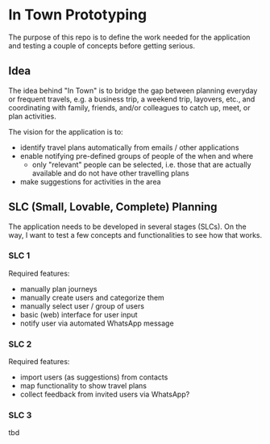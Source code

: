 # In Town Prototyping

The purpose of this repo is to define the work needed for the application 
and testing a couple of concepts before getting serious.

## Idea

The idea behind "In Town" is to bridge the gap between planning everyday or frequent 
travels, e.g. a business trip, a weekend trip, layovers, etc., and coordinating 
with family, friends, and/or colleagues to catch up, meet, or plan activities.

The vision for the application is to:
- identify travel plans automatically from emails / other applications
- enable notifying pre-defined groups of people of the when and where
  - only "relevant" people can be selected, i.e. those that are actually available and do not have other travelling plans
- make suggestions for activities in the area

## SLC (Small, Lovable, Complete) Planning

The application needs to be developed in several stages (SLCs). On the way, I want
to test a few concepts and functionalities to see how that works.

### SLC 1
Required features:
- manually plan journeys
- manually create users and categorize them
- manually select user / group of users
- basic (web) interface for user input
- notify user via automated WhatsApp message

### SLC 2
Required features:
- import users (as suggestions) from contacts 
- map functionality to show travel plans
- collect feedback from invited users via WhatsApp?

### SLC 3
tbd
